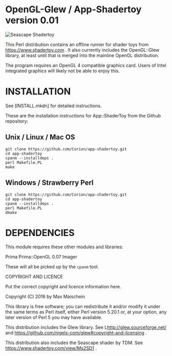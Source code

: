 OpenGL-Glew / App-Shadertoy version 0.01
========================

![Seascape Shadertoy](https://github.com/Corion/app-shadertoy/raw/master/demo/shadertoy-01-seascape.gif)

This Perl distribution contains an offline runner for shader toys
from https://www.shadertoy.com . It also currently includes the
OpenGL::Glew library, at least until that is merged into the
mainline OpenGL distribution.

The program requires an OpenGL 4 compatible graphics card. Users of
Intel integrated graphics will likely not be able to enjoy this.

# INSTALLATION

See [INSTALL.mkdn] for detailed instructions.

These are the installation instructions for App::ShaderToy from the Github
repository:

## Unix / Linux / Mac OS

    git clone https://github.com/Corion/app-shadertoy.git
    cd app-shadertoy
    cpanm --installdeps .
    perl Makefile.PL
    make

## Windows / Strawberry Perl

    git clone https://github.com/Corion/app-shadertoy.git
    cd app-shadertoy
    cpanm --installdeps .
    perl Makefile.PL
    dmake

# DEPENDENCIES

This module requires these other modules and libraries:

  Prima
  Prima::OpenGL 0.07
  Imager

These will all be picked up by the `cpanm` tool.

COPYRIGHT AND LICENCE

Put the correct copyright and licence information here.

Copyright (C) 2016 by Max Maischein

This library is free software; you can redistribute it and/or modify
it under the same terms as Perl itself, either Perl version 5.20.1 or,
at your option, any later version of Perl 5 you may have available.

This distribution includes the Glew library. See L<http://glew.sourceforge.net/>
and https://github.com/nigels-com/glew#copyright-and-licensing .

This distribution also includes the Seascape shader by TDM.
See https://www.shadertoy.com/view/Ms2SD1 .

